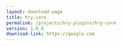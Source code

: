 ```yaml
---
layout: download-page
title: hry-core
permalink: /projects/hry-plugins/hry-core
version: 1.0.0
download-link: https://google.com
---
```


